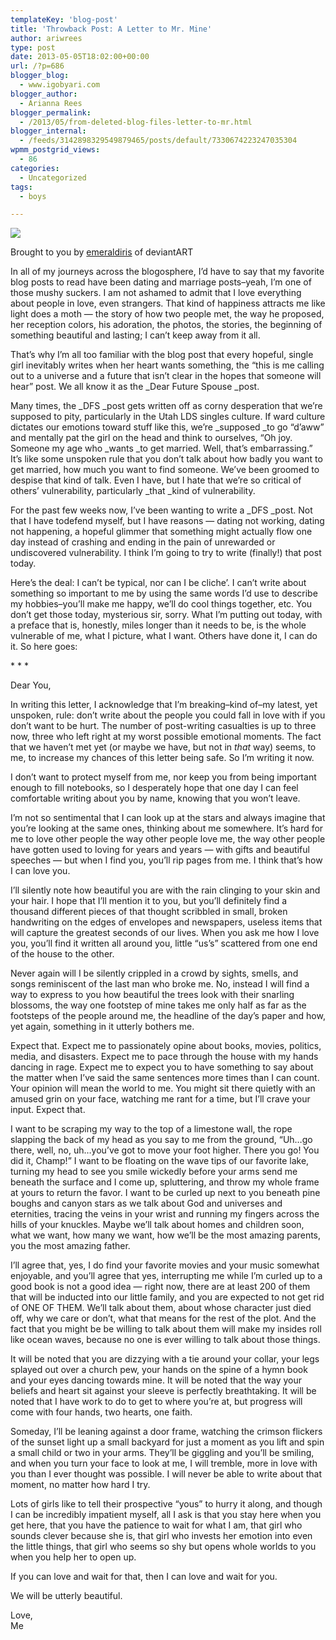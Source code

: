 ```yaml
---
templateKey: 'blog-post'
title: 'Throwback Post: A Letter to Mr. Mine'
author: ariwrees
type: post
date: 2013-05-05T18:02:00+00:00
url: /?p=686
blogger_blog:
  - www.igobyari.com
blogger_author:
  - Arianna Rees
blogger_permalink:
  - /2013/05/from-deleted-blog-files-letter-to-mr.html
blogger_internal:
  - /feeds/3142898329549879465/posts/default/7330674223247035304
wpmm_postgrid_views:
  - 86
categories:
  - Uncategorized
tags:
  - boys

---
```

[![](https://www.igobyari.com/wp-content/uploads/2013/05/love__love__love_______by_emeraldiris.jpg)](https://www.igobyari.com/wp-content/uploads/2013/05/love__love__love_______by_emeraldiris.jpg)

Brought to you by [emeraldiris](http://emeraldiris.deviantart.com/) of deviantART

In all of my journeys across the blogosphere, I’d have to say that my favorite blog posts to read have been dating and marriage posts–yeah, I’m one of those mushy suckers. I am not ashamed to admit that I love everything about people in love, even strangers. That kind of happiness attracts me like light does a moth — the story of how two people met, the way he proposed, her reception colors, his adoration, the photos, the stories, the beginning of something beautiful and lasting; I can’t keep away from it all. 

That’s why I’m all too familiar with the blog post that every hopeful, single girl inevitably writes when her heart wants something, the “this is me calling out to a universe and a future that isn’t clear in the hopes that someone will hear” post. We all know it as the _Dear Future Spouse _post.  

Many times, the _DFS _post gets written off as corny desperation that we’re supposed to pity, particularly in the Utah LDS singles culture. If ward culture dictates our emotions toward stuff like this, we’re _supposed _to go “d’aww” and mentally pat the girl on the head and think to ourselves, “Oh joy. Someone my age who _wants _to get married. Well, that’s embarrassing.” It’s like some unspoken rule that you don’t talk about how badly you want to get married, how much you want to find someone. We’ve been groomed to despise that kind of talk. Even I have, but I hate that we’re so critical of others’ vulnerability, particularly _that _kind of vulnerability. 

For the past few weeks now, I’ve been wanting to write a _DFS _post. Not that I have todefend myself, but I have reasons — dating not working, dating not happening, a hopeful glimmer that something might actually flow one day instead of crashing and ending in the pain of unrewarded or undiscovered vulnerability. I think I’m going to try to write (finally!) that post today. 

Here’s the deal: I can’t be typical, nor can I be cliche’. I can’t write about something so important to me by using the same words I’d use to describe my hobbies–you’ll make me happy, we’ll do cool things together, etc. You don’t get those today, mysterious sir, sorry. What I’m putting out today, with a preface that is, honestly, miles longer than it needs to be, is the whole vulnerable of me, what I picture, what I want. Others have done it, I can do it. So here goes: 

\* \* \*

Dear You, 

In writing this letter, I acknowledge that I’m breaking–kind of–my latest, yet unspoken, rule: don’t write about the people you could fall in love with if you don’t want to be hurt. The number of post-writing casualties is up to three now, three who left right at my worst possible emotional moments. The fact that we haven’t met yet (or maybe we have, but not in _that_ way) seems, to me, to increase my chances of this letter being safe. So I’m writing it now. 

I don’t want to protect myself from me, nor keep you from being important enough to fill notebooks, so I desperately hope that one day I can feel comfortable writing about you by name, knowing that you won’t leave.  

I’m not so sentimental that I can look up at the stars and always imagine that you’re looking at the same ones, thinking about me somewhere. It’s hard for me to love other people the way other people love me, the way other people have gotten used to loving for years and years — with gifts and beautiful speeches — but when I find you, you’ll rip pages from me. I think that’s how I can love you. 

I’ll silently note how beautiful you are with the rain clinging to your skin and your hair. I hope that I’ll mention it to you, but you’ll definitely find a thousand different pieces of that thought scribbled in small, broken handwriting on the edges of envelopes and newspapers, useless items that will capture the greatest seconds of our lives. When you ask me how I love you, you’ll find it written all around you, little “us’s” scattered from one end of the house to the other. 

Never again will I be silently crippled in a crowd by sights, smells, and songs reminiscent of the last man who broke me. No, instead I will find a way to express to you how beautiful the trees look with their snarling blossoms, the way one footstep of mine takes me only half as far as the footsteps of the people around me, the headline of the day’s paper and how, yet again, something in it utterly bothers me.  

Expect that. Expect me to passionately opine about books, movies, politics, media, and disasters. Expect me to pace through the house with my hands dancing in rage. Expect me to expect you to have something to say about the matter when I’ve said the same sentences more times than I can count. Your opinion will mean the world to me. You might sit there quietly with an amused grin on your face, watching me rant for a time, but I’ll crave your input. Expect that. 

I want to be scraping my way to the top of a limestone wall, the rope slapping the back of my head as you say to me from the ground, “Uh…go there, well, no, uh…you’ve got to move your foot higher. There you go! You did it, Champ!” I want to be floating on the wave tips of our favorite lake, turning my head to see you smile wickedly before your arms send me beneath the surface and I come up, spluttering, and throw my whole frame at yours to return the favor. I want to be curled up next to you beneath pine boughs and canyon stars as we talk about God and universes and eternities, tracing the veins in your wrist and running my fingers across the hills of your knuckles. Maybe we’ll talk about homes and children soon, what we want, how many we want, how we’ll be the most amazing parents, you the most amazing father. 

I’ll agree that, yes, I do find your favorite movies and your music somewhat enjoyable, and you’ll agree that yes, interrupting me while I’m curled up to a good book is not a good idea — right now, there are at least 200 of them that will be inducted into our little family, and you are expected to not get rid of ONE OF THEM. We’ll talk about them, about whose character just died off, why we care or don’t, what that means for the rest of the plot. And the fact that you might be be willing to talk about them will make my insides roll like ocean waves, because no one is ever willing to talk about those things. 

It will be noted that you are dizzying with a tie around your collar, your legs splayed out over a church pew, your hands on the spine of a hymn book and your eyes dancing towards mine. It will be noted that the way your beliefs and heart sit against your sleeve is perfectly breathtaking. It will be noted that I have work to do to get to where you’re at, but progress will come with four hands, two hearts, one faith. 

Someday, I’ll be leaning against a door frame, watching the crimson flickers of the sunset light up a small backyard for just a moment as you lift and spin a small child or two in your arms. They’ll be giggling and you’ll be smiling, and when you turn your face to look at me, I will tremble, more in love with you than I ever thought was possible. I will never be able to write about that moment, no matter how hard I try. 

Lots of girls like to tell their prospective “yous” to hurry it along, and though I can be incredibly impatient myself, all I ask is that you stay here when you get here, that you have the patience to wait for what I am, that girl who sounds clever because she is, that girl who invests her emotion into even the little things, that girl who seems so shy but opens whole worlds to you when you help her to open up. 

If you can love and wait for that, then I can love and wait for you. 

We will be utterly beautiful. 

Love,  
Me
